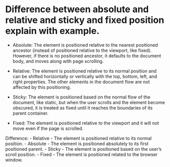 # Difference between absolute and relative and sticky and fixed position explain with example.

   - Absolute: The element is positioned relative to the nearest positioned ancestor (instead of positioned relative to the viewport, like fixed). However, if there is no positioned ancestor, it defaults to the document body, and moves along with page scrolling.

   - Relative: The element is positioned relative to its normal position and can be shifted horizontally or vertically with the top, bottom, left, and right properties. The other elements in the document flow are not affected by this positioning.

   - Sticky: The element is positioned based on the normal flow of the document, like static, but when the user scrolls and the element become obscured, it is treated as fixed until it reaches the boundaries of its parent container.

   - Fixed: The element is positioned relative to the viewport and it will not move even if the page is scrolled. 

   Difference:
      - Relative - The element is positioned relative to its normal position.
      - Absolute - The element is positioned absolutely to its first positioned parent.
      - Sticky - The element is positioned based on the user’s scroll position.
      - Fixed - The element is positioned related to the browser window.